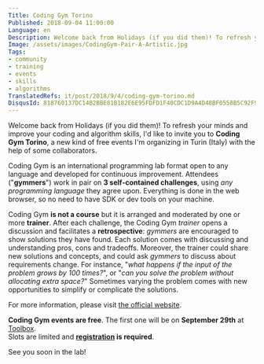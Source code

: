 ```yaml
---
Title: Coding Gym Torino
Published: 2018-09-04 11:00:00
Language: en
Description: Welcome back from Holidays (if you did them)! To refresh your minds and improve your coding and algorithm skills, I'd like to invite you to Coding Gym Torino, a new kind of events I'm organizing in Turin (Italy) with the help of some collaborators.
Image: /assets/images/CodingGym-Pair-A-Artistic.jpg
Tags:
- community
- training
- events
- skills
- algorithms
TranslatedRefs: it/post/2018/9/4/coding-gym-torino.md
DisqusId: 818760137DC14B2BBE81B182E6E95FDFD1F40CDC1D9A4D48BF0558B5C92F9C92
---
```

Welcome back from Holidays (if you did them)! To refresh your minds and improve your coding and algorithm skills, I'd like to invite you to **Coding Gym Torino**, a new kind of free events I'm organizing in Turin (Italy) with the help of some collaborators.

Coding Gym is an international programming lab format open to any language and developed for continuous improvement.
Attendees ("**gymmers**") work in pair on **3 self-contained challenges**, using *any programming language* they agree upon. Everything is done in the web browser, so no need to have SDK or dev tools on your machine.

Coding Gym **is not a course** but it is arranged and moderated by one or more **trainer**. After each challenge, the Coding Gym *trainer* opens a discussion and facilitates a **retrospective**: *gymmers* are encouraged to show solutions they have found. Each solution comes with discussing and understanding pros, cons and tradeoffs. Moreover, the trainer could share new solutions and concepts, and could ask *gymmers* to discuss about requirements change. For instance, "*what happens if the input of the problem grows by 100 times?*", or "*can you solve the problem without allocating extra space?*" Sometimes varying the problem comes with new opportunities to simplify or complicate the solutions.

For more information, please visit <a href="https://coding-gym.org/" target="_blank">the official website</a>.

**Coding Gym events are free**. The first one will be on **September 29th** at <a href="http://www.toolboxoffice.it/en/" target="_blank">Toolbox</a>.\
Slots are limited and **<a href="https://coding-gym-to0918.eventbrite.it/" target="_blank">registration</a> is required**.

See you soon in the lab!